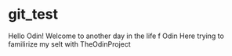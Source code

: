# git_test

Hello Odin!
Welcome to another day in the life f Odin
Here trying to familirize my selt with TheOdinProject